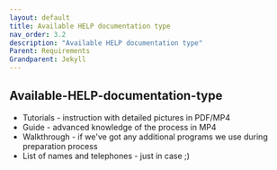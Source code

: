 ```yaml
---
layout: default
title: Available HELP documentation type
nav_order: 3.2
description: "Available HELP documentation type"
Parent: Requirements
Grandparent: Jekyll
---
```


<!-- Example of another paragraph -->
## Available-HELP-documentation-type

* Tutorials - instruction with detailed pictures in PDF/MP4
* Guide - advanced knowledge of the process in MP4
* Walkthrough - if we've got any additional programs we use during preparation process
* List of names and telephones - just in case ;) 